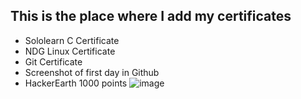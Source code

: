 ## This is the place where I add my certificates
* Sololearn C Certificate
* NDG Linux Certificate
* Git Certificate
* Screenshot of first day in Github
* HackerEarth 1000 points ![image](https://user-images.githubusercontent.com/60928280/161427665-cf70105f-320b-4573-bc29-00b5bcab5d89.png)

